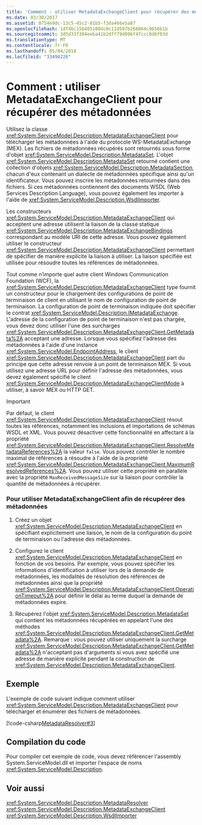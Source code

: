```yaml
---
title: 'Comment : utiliser MetadataExchangeClient pour récupérer des métadonnées'
ms.date: 03/30/2017
ms.assetid: 0754e9dc-13c5-45c2-81b5-f3da466e5a87
ms.openlocfilehash: 1df4bc156485108dc0c11d597b268864c9656b1b
ms.sourcegitcommit: 3d5d33f384eeba41b2dff79d096f47ccc8d8f03d
ms.translationtype: MT
ms.contentlocale: fr-FR
ms.lasthandoff: 05/04/2018
ms.locfileid: "33494226"
---
```

# <a name="how-to-use-metadataexchangeclient-to-retrieve-metadata"></a>Comment : utiliser MetadataExchangeClient pour récupérer des métadonnées
Utilisez la classe <xref:System.ServiceModel.Description.MetadataExchangeClient> pour télécharger les métadonnées à l'aide du protocole WS-MetadataExchange (MEX). Les fichiers de métadonnées récupérés sont retournés sous forme d'objet <xref:System.ServiceModel.Description.MetadataSet>. L'objet <xref:System.ServiceModel.Description.MetadataSet> retourné contient une collection d'objets <xref:System.ServiceModel.Description.MetadataSection>, chacun d'eux contenant un dialecte de métadonnées spécifique ainsi qu'un identificateur. Vous pouvez inscrire les métadonnées retournées dans des fichiers. Si ces métadonnées contiennent des documents WSDL (Web Services Description Language), vous pouvez également les importer à l'aide de <xref:System.ServiceModel.Description.WsdlImporter>.  
  
 Les constructeurs <xref:System.ServiceModel.Description.MetadataExchangeClient> qui acceptent une adresse utilisent la liaison de la classe statique <xref:System.ServiceModel.Description.MetadataExchangeBindings> correspondant au modèle URI de cette adresse. Vous pouvez également utiliser le constructeur <xref:System.ServiceModel.Description.MetadataExchangeClient> permettant de spécifier de manière explicite la liaison à utiliser. La liaison spécifiée est utilisée pour résoudre toutes les références de métadonnées.  
  
 Tout comme n’importe quel autre client Windows Communication Foundation (WCF), la <xref:System.ServiceModel.Description.MetadataExchangeClient> type fournit un constructeur pour le chargement des configurations de point de terminaison de client en utilisant le nom de configuration de point de terminaison. La configuration de point de terminaison indiquée doit spécifier le contrat <xref:System.ServiceModel.Description.IMetadataExchange>. L'adresse de la configuration de point de terminaison n'est pas chargée, vous devez donc utiliser l'une des surcharges <xref:System.ServiceModel.Description.MetadataExchangeClient.GetMetadata%2A> acceptant une adresse. Lorsque vous spécifiez l'adresse des métadonnées à l'aide d'une instance <xref:System.ServiceModel.EndpointAddress>, le client <xref:System.ServiceModel.Description.MetadataExchangeClient> part du principe que cette adresse renvoie à un point de terminaison MEX. Si vous utilisez une adresse URL pour définir l'adresse des métadonnées, vous devez également spécifié le client <xref:System.ServiceModel.Description.MetadataExchangeClientMode> à utiliser, à savoir MEX ou HTTP GET.  
  
> [!IMPORTANT]
>  Par défaut, le client <xref:System.ServiceModel.Description.MetadataExchangeClient> résout toutes les références, notamment les inclusions et importations de schémas WSDL et XML. Vous pouvez désactiver cette fonctionnalité en affectant à la propriété <xref:System.ServiceModel.Description.MetadataExchangeClient.ResolveMetadataReferences%2A> la valeur `false`. Vous pouvez contrôler le nombre maximal de références à résoudre à l'aide de la propriété <xref:System.ServiceModel.Description.MetadataExchangeClient.MaximumResolvedReferences%2A>. Vous pouvez utiliser cette propriété en parallèle avec la propriété `MaxReceivedMessageSize` sur la liaison pour contrôler la quantité de métadonnées à récupérer.  
  
### <a name="to-use-metadataexchangeclient-to-obtain-metadata"></a>Pour utiliser MetadataExchangeClient afin de récupérer des métadonnées  
  
1.  Créez un objet <xref:System.ServiceModel.Description.MetadataExchangeClient> en spécifiant explicitement une liaison, le nom de la configuration du point de terminaison ou l'adresse des métadonnées.  
  
2.  Configurez le client <xref:System.ServiceModel.Description.MetadataExchangeClient> en fonction de vos besoins. Par exemple, vous pouvez spécifier les informations d'identification à utiliser lors de la demande de métadonnées, les modalités de résolution des références de métadonnées ainsi que la propriété <xref:System.ServiceModel.Description.MetadataExchangeClient.OperationTimeout%2A> pour définir le délai au terme duquel la demande de métadonnées expire.  
  
3.  Récupérez l'objet <xref:System.ServiceModel.Description.MetadataSet> qui contient les métadonnées récupérées en appelant l'une des méthodes <xref:System.ServiceModel.Description.MetadataExchangeClient.GetMetadata%2A>. Remarque : vous pouvez utiliser uniquement la surcharge <xref:System.ServiceModel.Description.MetadataExchangeClient.GetMetadata%2A> n'acceptant pas d'arguments si vous avez spécifié une adresse de manière explicite pendant la construction de <xref:System.ServiceModel.Description.MetadataExchangeClient>.  
  
## <a name="example"></a>Exemple  
 L'exemple de code suivant indique comment utiliser <xref:System.ServiceModel.Description.MetadataExchangeClient> pour télécharger et énumérer des fichiers de métadonnées.  

 [!code-csharp[MetadataResolver#3](../../../../samples/snippets/csharp/VS_Snippets_CFX/metadataresolver/cs/client.cs#3)]  

## <a name="compiling-the-code"></a>Compilation du code  
 Pour compiler cet exemple de code, vous devez référencer l'assembly System.ServiceModel.dll et importer l'espace de noms <xref:System.ServiceModel.Description>.  
  
## <a name="see-also"></a>Voir aussi  
 <xref:System.ServiceModel.Description.MetadataResolver>  
 <xref:System.ServiceModel.Description.MetadataExchangeClient>  
 <xref:System.ServiceModel.Description.WsdlImporter>
